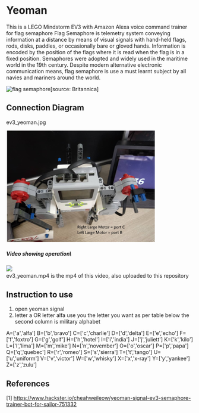 # Yeoman
This is a LEGO Mindstorm EV3 with Amazon Alexa voice command trainer for flag semaphore
Flag Semaphore is telemetry system conveying information at a distance by means of visual signals with hand-held flags, rods, disks, paddles, or occasionally bare or gloved hands. Information is encoded by the position of the flags where it is read when the flag is in a fixed position. Semaphores were adopted and widely used in the maritime world in the 19th century. Despite modern alternative electronic communication means, flag semaphore is use a must learnt subject by all navies and mariners around the world.
<p align="left">
  <img src="https://cdn.britannica.com/41/133741-050-FA798221/Semaphore-flag-signals.jpg" width="300" title="flag semaphore[source: Britannica]">
</p>

## Connection Diagram
ev3_yeoman.jpg 
<p align="left">
  <img src="ev3_yeoman.jpg" width="400" title="connection diagram">
</p>

##### Video showing operation\
[![](http://img.youtube.com/vi/MzIEqMTVzdM/0.jpg)](http://www.youtube.com/watch?v=MzIEqMTVzdM "Yeoman decoding flag semaphore")
<br>ev3_yeoman.mp4 is the mp4 of this video, also uploaded to this repository

## Instruction to use
1) open yeoman signal
2) letter a OR letter alfa 
use you the letter you want as per table below
the second column is military alphabet

A=['a','alfa']
B=['b','bravo']
C=['c','charlie']
D=['d','delta']
E=['e','echo']
F=['f','foxtro']
G=['g','golf']
H=['h','hotel']
I=['i','india']
J=['j','juliett']
K=['k','kilo']
L=['l','lima']
M=['m','mike']
N=['n','november']
O=['o','oscar']
P=['p','papa']
Q=['q','quebec']
R=['r','romeo']
S=['s','sierra']
T=['t','tango']
U=['u','uniform']
V=['v','victor']
W=['w','whisky']
X=['x','x-ray']
Y=['y','yankee']
Z=['z','zulu']


## References
[1] https://www.hackster.io/cheahweileow/yeoman-signal-ev3-semaphore-trainer-bot-for-sailor-751332
